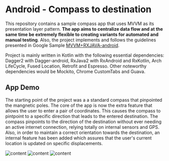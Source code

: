# Android - Compass to destination
This repository contains a sample compass app that uses MVVM as its presentation layer pattern. **The app aims to centralize data flow and at the same time be extremely flexible to creating variants for automated and manual testing**. Also, the project implements and follows the guidelines presented in Google Sample [MVVM+RXJAVA-android](https://github.com/googlesamples/android-architecture/tree/dev-todo-mvvm-rxjava/).

Project is mainly written in Kotlin with the following essential dependencies: Dagger2 with Dagger-android, RxJava2 with RxAndroid and RxKotlin, Arch LifeCycle, Fused Location, Retrofit and Espresso. Other noteworthy dependencies would be Mockito, Chrome CustomTabs and Guava.
## App Demo
The starting point of the project was a a standard compass that pinpointed the mangnetic poles. The core of the app is now the extra feature that allows the user to enter a pair of coordinates. This causes the compass to pintpoint to a specific direction that leads to the entered destination. The compass pinpoints to the direction of the destination without ever needing an active internet connection, relying totally on internal sensors and GPS.
Also, in order to maintain a correct orientation towards the destination, an internal feature has been added which assures that the user's current location is updated on specific displacements.

![content](https://github.com/catalinghita8/android-kotlin-compass/blob/master/readme_pics/1.2.gif)
![content](https://github.com/catalinghita8/aandroid-kotlin-compass/blob/master/readme_pics/2.2.gif)
![content](https://github.com/catalinghita8/android-kotlin-compass/blob/master/readme_pics/3.2.gif)
